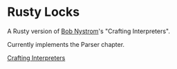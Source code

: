 # Rusty Locks

A Rusty version of [Bob Nystrom](https://twitter.com/munificentbob)'s "Crafting Interpreters".

Currently implements the Parser chapter.

[Crafting Interpreters](https://craftinginterpreters.com)
